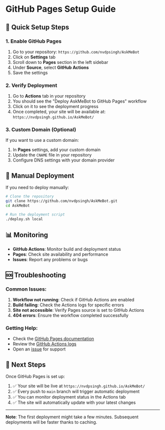 # GitHub Pages Setup Guide

## 🚀 Quick Setup Steps

### 1. Enable GitHub Pages
1. Go to your repository: `https://github.com/nvdpsingh/AskMeBot`
2. Click on **Settings** tab
3. Scroll down to **Pages** section in the left sidebar
4. Under **Source**, select **GitHub Actions**
5. Save the settings

### 2. Verify Deployment
1. Go to **Actions** tab in your repository
2. You should see the "Deploy AskMeBot to GitHub Pages" workflow
3. Click on it to see the deployment progress
4. Once completed, your site will be available at: `https://nvdpsingh.github.io/AskMeBot/`

### 3. Custom Domain (Optional)
If you want to use a custom domain:
1. In **Pages** settings, add your custom domain
2. Update the `CNAME` file in your repository
3. Configure DNS settings with your domain provider

## 🔧 Manual Deployment

If you need to deploy manually:

```bash
# Clone the repository
git clone https://github.com/nvdpsingh/AskMeBot.git
cd AskMeBot

# Run the deployment script
./deploy.sh local
```

## 📊 Monitoring

- **GitHub Actions**: Monitor build and deployment status
- **Pages**: Check site availability and performance
- **Issues**: Report any problems or bugs

## 🆘 Troubleshooting

### Common Issues:

1. **Workflow not running**: Check if GitHub Actions are enabled
2. **Build failing**: Check the Actions logs for specific errors
3. **Site not accessible**: Verify Pages source is set to GitHub Actions
4. **404 errors**: Ensure the workflow completed successfully

### Getting Help:
- Check the [GitHub Pages documentation](https://docs.github.com/en/pages)
- Review the [GitHub Actions logs](https://github.com/nvdpsingh/AskMeBot/actions)
- Open an [issue](https://github.com/nvdpsingh/AskMeBot/issues) for support

## 🎯 Next Steps

Once GitHub Pages is set up:
1. ✅ Your site will be live at `https://nvdpsingh.github.io/AskMeBot/`
2. ✅ Every push to `main` branch will trigger automatic deployment
3. ✅ You can monitor deployment status in the Actions tab
4. ✅ The site will automatically update with your latest changes

---

**Note**: The first deployment might take a few minutes. Subsequent deployments will be faster thanks to caching.
